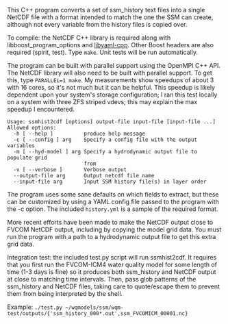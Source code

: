 This C++ program converts a set of ssm_history text files into a single NetCDF
file with a format intended to match the one the SSM can create, although not
every variable from the history files is copied over.

To compile: the NetCDF C++ library is required along with
libboost_program_options and [libyaml-cpp](https://github.com/jbeder/yaml-cpp).
Other Boost headers are also required (spirit, test). Type `make`. Unit tests
will be run automatically.

The program can be built with parallel support using the OpenMPI C++ API.
The NetCDF library will also need to be built with parallel support. To get
this, type `PARALLEL=1 make`. My measurements show speedups of about 3 with 16
cores, so it's not much but it can be helpful. This speedup is likely dependent
upon your system's storage configuration; I ran this test locally on a system
with three ZFS striped vdevs; this may explain the max speedup I encountered.

```
Usage: ssmhist2cdf [options] output-file input-file [input-file ...]
Allowed options:
  -h [ --help ]          produce help message
  -c [ --config ] arg    Specify a config file with the output variables
  -m [ --hyd-model ] arg Specify a hydrodynamic output file to populate grid 
                         from
  -v [ --verbose ]       Verbose output
  --output-file arg      Output netcdf file name
  --input-file arg       Input SSM history file(s) in layer order
```

The program uses some sane defaults on which fields to extract, but these
can be customized by using a YAML config file passed to the program with the
-c option. The included `history.yml` is a sample of the required format.

More recent efforts have been made to make the NetCDF output close to FVCOM
NetCDF output, including by copying the model grid data. You must run the
program with a path to a hydrodynamic output file to get this extra grid data.

Integration test: the included test.py script will run ssmhist2cdf. It
requires that you first run the FVCOM-ICM4 water quality model for some length
of time (1-3 days is fine) so it produces both ssm_history and NetCDF output
at close to matching time intervals. Then, pass glob patterns of the
ssm_history and NetCDF files, taking care to quote/escape them to prevent them
from being interpreted by the shell.

Example: `./test.py ~/wqmodels/ssm/wqm-test/outputs/{'ssm_history_000*.out',ssm_FVCOMICM_00001.nc}`
